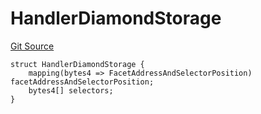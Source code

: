 # HandlerDiamondStorage
[Git Source](https://github.com/thrackle-io/tron/blob/cc8b8345c329b2556fa21578401d762291784e46/src/client/token/handler/diamond/HandlerDiamondLib.sol)


```solidity
struct HandlerDiamondStorage {
    mapping(bytes4 => FacetAddressAndSelectorPosition) facetAddressAndSelectorPosition;
    bytes4[] selectors;
}
```

